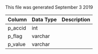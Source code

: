 This file was generated September 3 2019

| Column  | Data Type | Description |
| ------- | --------- | ----------- |
| p_accid | int       |             |
| p_flag  | varchar   |             |
| p_value | varchar   |             |